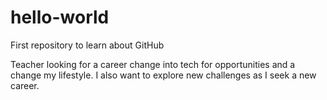 # hello-world
First repository to learn about GitHub

Teacher looking for a career change into tech for opportunities and a change my lifestyle. I also want to explore new challenges as I seek a new career. 

